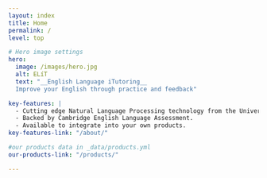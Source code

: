 ```yaml
---
layout: index
title: Home
permalink: /
level: top

# Hero image settings
hero:
  image: /images/hero.jpg
  alt: ELíT
  text: "__English Language iTutoring__  
  Improve your English through practice and feedback"

key-features: |
  - Cutting edge Natural Language Processing technology from the University of Cambridge.
  - Backed by Cambridge English Language Assessment.
  - Available to integrate into your own products.
key-features-link: "/about/"

#our products data in _data/products.yml
our-products-link: "/products/"

---
```

